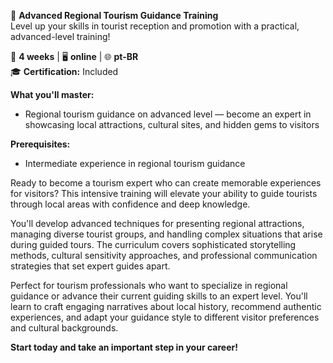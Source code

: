 🚀 **Advanced Regional Tourism Guidance Training**  
Level up your skills in tourist reception and promotion with a practical, advanced-level training!

📅 **4 weeks** | 🖥 **online** | 🌐 **pt-BR**  
🎓 **Certification:** Included

**What you'll master:**
- Regional tourism guidance on advanced level — become an expert in showcasing local attractions, cultural sites, and hidden gems to visitors

**Prerequisites:**
- Intermediate experience in regional tourism guidance

Ready to become a tourism expert who can create memorable experiences for visitors? This intensive training will elevate your ability to guide tourists through local areas with confidence and deep knowledge.

You'll develop advanced techniques for presenting regional attractions, managing diverse tourist groups, and handling complex situations that arise during guided tours. The curriculum covers sophisticated storytelling methods, cultural sensitivity approaches, and professional communication strategies that set expert guides apart.

Perfect for tourism professionals who want to specialize in regional guidance or advance their current guiding skills to an expert level. You'll learn to craft engaging narratives about local history, recommend authentic experiences, and adapt your guidance style to different visitor preferences and cultural backgrounds.

**Start today and take an important step in your career!**